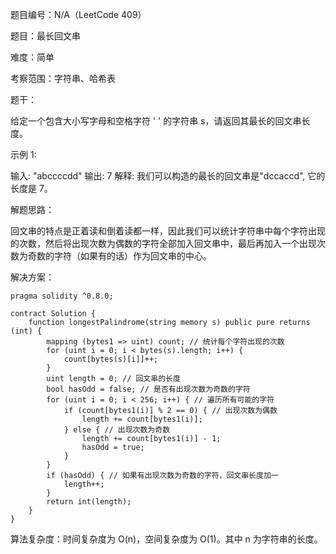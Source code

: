 题目编号：N/A（LeetCode 409）

题目：最长回文串

难度：简单

考察范围：字符串、哈希表

题干：

给定一个包含大小写字母和空格字符 ' ' 的字符串 s，请返回其最长的回文串长度。

示例 1:

输入: "abccccdd"
输出: 7
解释: 我们可以构造的最长的回文串是"dccaccd", 它的长度是 7。

解题思路：

回文串的特点是正着读和倒着读都一样，因此我们可以统计字符串中每个字符出现的次数，然后将出现次数为偶数的字符全部加入回文串中，最后再加入一个出现次数为奇数的字符（如果有的话）作为回文串的中心。

解决方案：

```
pragma solidity ^0.8.0;

contract Solution {
    function longestPalindrome(string memory s) public pure returns (int) {
        mapping (bytes1 => uint) count; // 统计每个字符出现的次数
        for (uint i = 0; i < bytes(s).length; i++) {
            count[bytes(s)[i]]++;
        }
        uint length = 0; // 回文串的长度
        bool hasOdd = false; // 是否有出现次数为奇数的字符
        for (uint i = 0; i < 256; i++) { // 遍历所有可能的字符
            if (count[bytes1(i)] % 2 == 0) { // 出现次数为偶数
                length += count[bytes1(i)];
            } else { // 出现次数为奇数
                length += count[bytes1(i)] - 1;
                hasOdd = true;
            }
        }
        if (hasOdd) { // 如果有出现次数为奇数的字符，回文串长度加一
            length++;
        }
        return int(length);
    }
}
```

算法复杂度：时间复杂度为 O(n)，空间复杂度为 O(1)。其中 n 为字符串的长度。